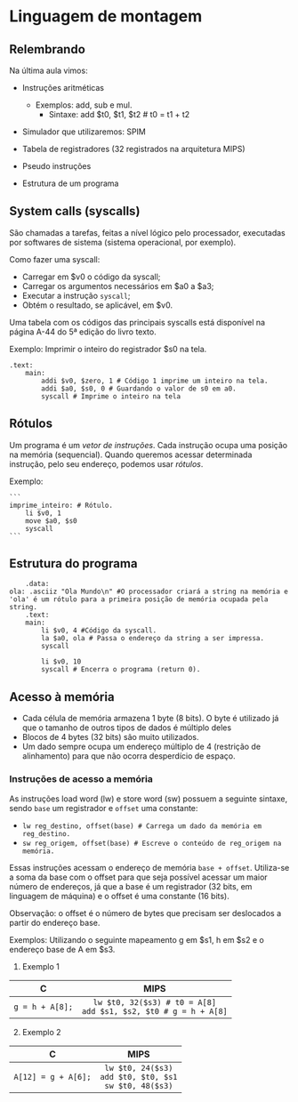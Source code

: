 # Linguagem de montagem 

## Relembrando

Na última aula vimos:
- Instruções aritméticas
  - Exemplos: add, sub e mul. 
    - Sintaxe: add $t0, $t1, $t2 # t0 = t1 + t2

- Simulador que utilizaremos: SPIM
- Tabela de registradores (32 registrados na arquitetura MIPS)
- Pseudo instruções
- Estrutura de um programa

## System calls (syscalls)

São chamadas a tarefas, feitas a nível lógico pelo processador, executadas por softwares de sistema (sistema operacional, por exemplo). 

Como fazer uma syscall: 
- Carregar em $v0 o código da syscall; 
- Carregar os argumentos necessários em $a0 a $a3;
- Executar a instrução `syscall`;
- Obtém o resultado, se aplicável, em $v0.

Uma tabela com os códigos das principais syscalls está disponível na página A-44 do 5ª edição do livro texto. 

Exemplo: Imprimir o inteiro do registrador $s0 na tela.
```
.text:
    main:
        addi $v0, $zero, 1 # Código 1 imprime um inteiro na tela.
        addi $a0, $s0, 0 # Guardando o valor de s0 em a0.
        syscall # Imprime o inteiro na tela
```

## Rótulos 

Um programa é um *vetor de instruções*. Cada instrução ocupa uma posição na memória (sequencial). Quando queremos acessar determinada instrução, pelo seu endereço, podemos usar *rótulos*. 

Exemplo: 

    ``` 
    imprime_inteiro: # Rótulo.
        li $v0, 1
        move $a0, $s0
        syscall
    ``` 

## Estrutura do programa

``` 
    .data: 
ola: .asciiz "Ola Mundo\n" #O processador criará a string na memória e 'ola' é um rótulo para a primeira posição de memória ocupada pela string. 
    .text:
    main: 
        li $v0, 4 #Código da syscall.
        la $a0, ola # Passa o endereço da string a ser impressa. 
        syscall 

        li $v0, 10
        syscall # Encerra o programa (return 0).
```

## Acesso à memória

- Cada célula de memória armazena 1 byte (8 bits). O byte é utilizado já que o tamanho de outros tipos de dados é múltiplo deles
- Blocos de 4 bytes (32 bits) são muito utilizados. 
- Um dado sempre ocupa um endereço múltiplo de 4 (restrição de alinhamento) para que não ocorra desperdício de espaço.

### Instruções de acesso a memória

As instruções load word (lw) e store word (sw) possuem a seguinte sintaxe, sendo `base` um registrador e `offset` uma constante: 

- `lw reg_destino, offset(base) # Carrega um dado da memória em reg_destino.`
- `sw reg_origem, offset(base) # Escreve o conteúdo de reg_origem na memória.`

Essas instruções acessam o endereço de memória `base + offset`. Utiliza-se a soma da base com o offset para que seja possível acessar um maior número de endereços, já que a base é um registrador (32 bits, em linguagem de máquina) e o offset é uma constante (16 bits). 

Observação: o offset é o número de bytes que precisam ser deslocados a partir do endereço base.

Exemplos: 
Utilizando o seguinte mapeamento g em $s1, h em $s2 e o endereço base de A em $s3. 

1. Exemplo 1

| C | MIPS |
|:---:|:---:|
|`g = h + A[8];`| `lw $t0, 32($s3) # t0 = A[8]`     <br />`add $s1, $s2, $t0 # g = h + A[8]`|

2. Exemplo 2

| C | MIPS |
|:---:|:---:|
|`A[12] = g + A[6];`| `lw $t0, 24($s3)` <br /> `add $t0, $t0, $s1` <br /> `sw $t0, 48($s3)`|



